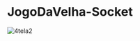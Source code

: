 # JogoDaVelha-Socket

<img src="https://uploaddeimagens.com.br/images/004/249/254/full/imagem_jogo.png?1670081243" alt="4tela2" border="0">
